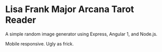 # Lisa Frank Major Arcana Tarot Reader

A simple random image generator using Express, Angular 1, and Node.js.

Mobile responsive. Ugly as frick.


